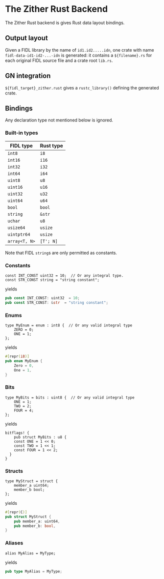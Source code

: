# The Zither Rust Backend

The Zither Rust backend is gives Rust data layout bindings.

## Output layout

Given a FIDL library by the name of `id1.id2.....idn`, one crate with name
`fidl-data-id1-id2-...-idn` is generated: it contains a `${filename}.rs` for
each original FIDL source file and a crate root `lib.rs`.

## GN integration

`${fidl_target}_zither.rust` gives a `rustc_library()` defining the generated
crate.

## Bindings

Any declaration type not mentioned below is ignored.

### Built-in types

| FIDL type     | Rust type   |
| ------------- | ----------- |
| `int8`        | `i8`        |
| `int16`       | `i16`       |
| `int32`       | `i32`       |
| `int64`       | `i64`       |
| `uint8`       | `u8`        |
| `uint16`      | `u16`       |
| `uint32`      | `u32`       |
| `uint64`      | `u64`       |
| `bool`        | `bool`      |
| `string`      | `&str`      |
| `uchar`       | `u8`        |
| `usize64`     | `usize`     |
| `uintptr64`   | `usize`     |
| `array<T, N>` | `[T'; N]`   |

Note that FIDL `string`s are only permitted as constants.

### Constants

```fidl
const INT_CONST uint32 = 10;  // Or any integral type.
const STR_CONST string = "string constant";
```

yields

```rust
pub const INT_CONST: uint32  = 10;
pub const STR_CONST: &str  = "string constant";
```

### Enums

```fidl
type MyEnum = enum : int8 {  // Or any valid integral type
    ZERO = 0;
    ONE = 1;
};
```

yields

```rust
#[repr(i8)]
pub enum MyEnum {
    Zero = 0,
    One = 1,
}
```

### Bits

```fidl
type MyBits = bits : uint8 {  // Or any valid integral type
    ONE = 1;
    TWO = 2;
    FOUR = 4;
};
```

yields

```
bitflags! {
    pub struct MyBits : u8 {
    const ONE = 1 << 0;
    const TWO = 1 << 1;
    const FOUR = 1 << 2;
  }
}
```

### Structs

```fidl
type MyStruct = struct {
    member_a uint64;
    member_b bool;
};
```

yields

```rust
#[repr(C)]
pub struct MyStruct {
    pub member_a: uint64,
    pub member_b: bool,
}
```

### Aliases

```fidl
alias MyAlias = MyType;
```

yields

```rust
pub type MyAlias = MyType;
```
